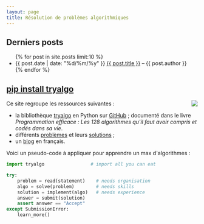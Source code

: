 ```yaml
---
layout: page
title: Résolution de problèmes algorithmiques
---
```


## Derniers posts

<ul>
{% for post in site.posts limit:10 %}
    <li> {{ post.date | date: "%d/%m/%y" }} <a href="{{ post.url }}">{{ post.title }}</a> – {{ post.author }}
    </li>
{% endfor %}
</ul>

## [pip install tryalgo](/code/)

<a href="{% post_url fr/2016-11-19-swerc-2016 %}"><img src="/fr/images/swerc2016/swerc2016-thumb.jpg" style="float: right" /></a>

Ce site regroupe les ressources suivantes :

- la bibliothèque [tryalgo](/useful-resources/) en Python sur [GitHub](https://github.com/jilljenn/tryalgo/tree/master/tryalgo) ; documenté dans le livre *Programmation efficace : Les 128 algorithmes qu'il faut avoir compris et codés dans sa vie*.
- différents [problèmes](/problems/) et leurs [solutions](/en/) ;
- un [blog](/fr/) en français.

Voici un pseudo-code à appliquer pour apprendre un max d'algorithmes :

```python
import tryalgo                 # import all you can eat

try:
    problem = read(statement)    # needs organisation
    algo = solve(problem)        # needs skills
    solution = implement(algo)   # needs experience
    answer = submit(solution)
    assert answer == "Accept"
except SubmissionError:
    learn_more()
```